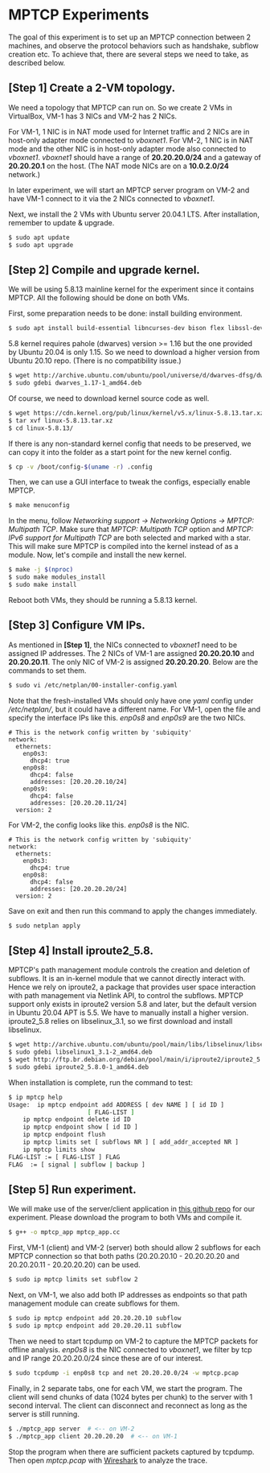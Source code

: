 # MPTCP Experiments

The goal of this experiment is to set up an MPTCP connection between 2 machines, and observe the protocol behaviors such as handshake, subflow creation etc.
To achieve that, there are several steps we need to take, as described below.

## [Step 1] Create a 2-VM topology.
We need a topology that MPTCP can run on. So we create 2 VMs in VirtualBox, VM-1 has 3 NICs and VM-2 has 2 NICs.

For VM-1, 1 NIC is in NAT mode used for Internet traffic and 2 NICs are in host-only adapter mode connected to _vboxnet1_. For VM-2, 1 NIC is in NAT mode and the other NIC is in host-only adapter mode also connected to _vboxnet1_. _vboxnet1_ should have a range of **20.20.20.0/24** and a gateway of **20.20.20.1** on the host. (The NAT mode NICs are on a **10.0.2.0/24** network.)

In later experiment, we will start an MPTCP server program on VM-2 and have VM-1 connect to it via the 2 NICs connected to _vboxnet1_.

Next, we install the 2 VMs with Ubuntu server 20.04.1 LTS. After installation, remember to update & upgrade.
```bash
$ sudo apt update
$ sudo apt upgrade
```

## [Step 2] Compile and upgrade kernel.
We will be using 5.8.13 mainline kernel for the experiment since it contains MPTCP. All the following should be done on both VMs.

First, some preparation needs to be done: install building environment.
```bash
$ sudo apt install build-essential libncurses-dev bison flex libssl-dev libelf-dev gdebi
```

5.8 kernel requires pahole (dwarves) version >= 1.16 but the one provided by Ubuntu 20.04 is only 1.15. So we need to download a higher version from Ubuntu 20.10 repo. (There is no compatibility issue.)
```bash
$ wget http://archive.ubuntu.com/ubuntu/pool/universe/d/dwarves-dfsg/dwarves_1.17-1_amd64.deb
$ sudo gdebi dwarves_1.17-1_amd64.deb
```

Of course, we need to download kernel source code as well.
```bash
$ wget https://cdn.kernel.org/pub/linux/kernel/v5.x/linux-5.8.13.tar.xz
$ tar xvf linux-5.8.13.tar.xz
$ cd linux-5.8.13/
```

If there is any non-standard kernel config that needs to be preserved, we can copy it into the folder as a start point for the new kernel config.
```bash
$ cp -v /boot/config-$(uname -r) .config
```

Then, we can use a GUI interface to tweak the configs, especially enable MPTCP.
```bash
$ make menuconfig
```

In the menu, follow _Networking support -> Networking Options -> MPTCP: Multipath TCP_. Make sure that _MPTCP: Multipath TCP_ option and _MPTCP: IPv6 support for Multipath TCP_ are both selected and marked with a star. This will make sure MPTCP is compiled into the kernel instead of as a module. Now, let's compile and install the new kernel.
```bash
$ make -j $(nproc)
$ sudo make modules_install
$ sudo make install
```

Reboot both VMs, they should be running a 5.8.13 kernel.

## [Step 3] Configure VM IPs.
As mentioned in **[Step 1]**, the NICs connected to _vboxnet1_ need to be assigned IP addresses. The 2 NICs of VM-1 are assigned **20.20.20.10** and **20.20.20.11**. The only NIC of VM-2 is assigned **20.20.20.20**. Below are the commands to set them.
```bash
$ sudo vi /etc/netplan/00-installer-config.yaml
```

Note that the fresh-installed VMs should only have one _yaml_ config under _/etc/netplan/_, but it could have a different name. For VM-1, open the file and specify the interface IPs like this. _enp0s8_ and _enp0s9_ are the two NICs.

```
# This is the network config written by 'subiquity'
network:
  ethernets:
    enp0s3:
      dhcp4: true
    enp0s8:
      dhcp4: false
      addresses: [20.20.20.10/24]
    enp0s9:
      dhcp4: false
      addresses: [20.20.20.11/24]
  version: 2
```

For VM-2, the config looks like this. _enp0s8_ is the NIC.

```
# This is the network config written by 'subiquity'
network:
  ethernets:
    enp0s3:
      dhcp4: true
    enp0s8:
      dhcp4: false
      addresses: [20.20.20.20/24]
  version: 2
```

Save on exit and then run this command to apply the changes immediately.
```bash
$ sudo netplan apply
```

## [Step 4] Install iproute2_5.8.
MPTCP's path management module controls the creation and deletion of subflows. It is an in-kernel module that we cannot directly interact with. Hence we rely on iproute2, a package that provides user space interaction with path management via Netlink API, to control the subflows. MPTCP support only exists in iproute2 version 5.8 and later, but the default version in Ubuntu 20.04 APT is 5.5. We have to manually install a higher version. iproute2_5.8 relies on libselinux_3.1, so we first download and install libselinux.
```bash
$ wget http://archive.ubuntu.com/ubuntu/pool/main/libs/libselinux/libselinux1_3.1-2_amd64.deb
$ sudo gdebi libselinux1_3.1-2_amd64.deb
$ wget http://ftp.br.debian.org/debian/pool/main/i/iproute2/iproute2_5.8.0-1_amd64.deb  # <-- it is a Debian package but it works fine on Ubuntu.
$ sudo gdebi iproute2_5.8.0-1_amd64.deb
```

When installation is complete, run the command to test:
```bash
$ ip mptcp help
Usage:	ip mptcp endpoint add ADDRESS [ dev NAME ] [ id ID ]
				      [ FLAG-LIST ]
	ip mptcp endpoint delete id ID
	ip mptcp endpoint show [ id ID ]
	ip mptcp endpoint flush
	ip mptcp limits set [ subflows NR ] [ add_addr_accepted NR ]
	ip mptcp limits show
FLAG-LIST := [ FLAG-LIST ] FLAG
FLAG  := [ signal | subflow | backup ]
```

## [Step 5] Run experiment.
We will make use of the server/client application in [this github repo](https://github.com/shuoshuc/mptcp_experiments/blob/main/mptcp_app.cc) for our experiment. Please download the program to both VMs and compile it.
```bash
$ g++ -o mptcp_app mptcp_app.cc
```

First, VM-1 (client) and VM-2 (server) both should allow 2 subflows for each MPTCP connection so that both paths (20.20.20.10 - 20.20.20.20 and 20.20.20.11 - 20.20.20.20) can be used.
```bash
$ sudo ip mptcp limits set subflow 2
```

Next, on VM-1, we also add both IP addresses as endpoints so that path management module can create subflows for them.
```bash
$ sudo ip mptcp endpoint add 20.20.20.10 subflow
$ sudo ip mptcp endpoint add 20.20.20.11 subflow
```

Then we need to start tcpdump on VM-2 to capture the MPTCP packets for offline analysis. _enp0s8_ is the NIC connected to _vboxnet1_, we filter by tcp and IP range 20.20.20.0/24 since these are of our interest.
```bash
$ sudo tcpdump -i enp0s8 tcp and net 20.20.20.0/24 -w mptcp.pcap
```

Finally, in 2 separate tabs, one for each VM, we start the program. The client will send chunks of data (1024 bytes per chunk) to the server with 1 second interval. The client can disconnect and reconnect as long as the server is still running.
```bash
$ ./mptcp_app server  # <-- on VM-2
$ ./mptcp_app client 20.20.20.20  # <-- on VM-1
```

Stop the program when there are sufficient packets captured by tcpdump. Then open _mptcp.pcap_ with [Wireshark](https://www.wireshark.org/) to analyze the trace.
